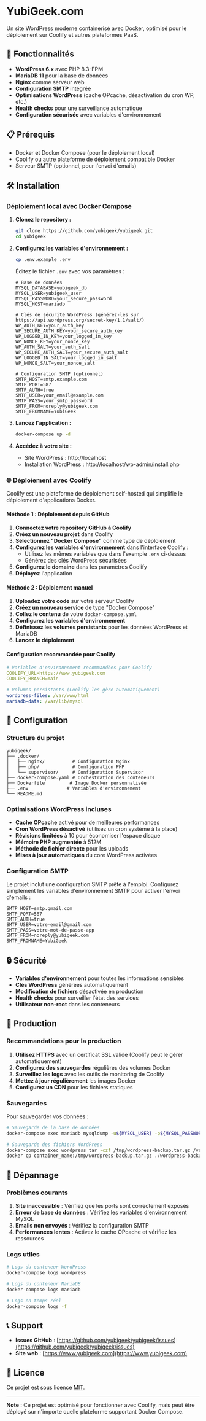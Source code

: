 # YubiGeek.com

Un site WordPress moderne containerisé avec Docker, optimisé pour le déploiement sur Coolify et autres plateformes PaaS.

## 🚀 Fonctionnalités

- **WordPress 6.x** avec PHP 8.3-FPM
- **MariaDB 11** pour la base de données
- **Nginx** comme serveur web
- **Configuration SMTP** intégrée
- **Optimisations WordPress** (cache OPcache, désactivation du cron WP, etc.)
- **Health checks** pour une surveillance automatique
- **Configuration sécurisée** avec variables d'environnement

## 📋 Prérequis

- Docker et Docker Compose (pour le déploiement local)
- Coolify ou autre plateforme de déploiement compatible Docker
- Serveur SMTP (optionnel, pour l'envoi d'emails)

## 🛠️ Installation

### Déploiement local avec Docker Compose

1. **Clonez le repository :**
   ```bash
   git clone https://github.com/yubigeek/yubigeek.git
   cd yubigeek
   ```

2. **Configurez les variables d'environnement :**
   ```bash
   cp .env.example .env
   ```
   
   Éditez le fichier `.env` avec vos paramètres :
   ```env
   # Base de données
   MYSQL_DATABASE=yubigeek_db
   MYSQL_USER=yubigeek_user
   MYSQL_PASSWORD=your_secure_password
   MYSQL_HOST=mariadb

   # Clés de sécurité WordPress (générez-les sur https://api.wordpress.org/secret-key/1.1/salt/)
   WP_AUTH_KEY=your_auth_key
   WP_SECURE_AUTH_KEY=your_secure_auth_key
   WP_LOGGED_IN_KEY=your_logged_in_key
   WP_NONCE_KEY=your_nonce_key
   WP_AUTH_SALT=your_auth_salt
   WP_SECURE_AUTH_SALT=your_secure_auth_salt
   WP_LOGGED_IN_SALT=your_logged_in_salt
   WP_NONCE_SALT=your_nonce_salt

   # Configuration SMTP (optionnel)
   SMTP_HOST=smtp.example.com
   SMTP_PORT=587
   SMTP_AUTH=true
   SMTP_USER=your_email@example.com
   SMTP_PASS=your_smtp_password
   SMTP_FROM=noreply@yubigeek.com
   SMTP_FROMNAME=YubiGeek
   ```

3. **Lancez l'application :**
   ```bash
   docker-compose up -d
   ```

4. **Accédez à votre site :**
   - Site WordPress : http://localhost
   - Installation WordPress : http://localhost/wp-admin/install.php

### 🌐 Déploiement avec Coolify

Coolify est une plateforme de déploiement self-hosted qui simplifie le déploiement d'applications Docker.

#### Méthode 1 : Déploiement depuis GitHub

1. **Connectez votre repository GitHub à Coolify**
2. **Créez un nouveau projet** dans Coolify
3. **Sélectionnez "Docker Compose"** comme type de déploiement
4. **Configurez les variables d'environnement** dans l'interface Coolify :
   - Utilisez les mêmes variables que dans l'exemple `.env` ci-dessus
   - Générez des clés WordPress sécurisées
5. **Configurez le domaine** dans les paramètres Coolify
6. **Déployez** l'application

#### Méthode 2 : Déploiement manuel

1. **Uploadez votre code** sur votre serveur Coolify
2. **Créez un nouveau service** de type "Docker Compose"
3. **Collez le contenu** de votre `docker-compose.yaml`
4. **Configurez les variables d'environnement**
5. **Définissez les volumes persistants** pour les données WordPress et MariaDB
6. **Lancez le déploiement**

#### Configuration recommandée pour Coolify

```yaml
# Variables d'environnement recommandées pour Coolify
COOLIFY_URL=https://www.yubigeek.com
COOLIFY_BRANCH=main

# Volumes persistants (Coolify les gère automatiquement)
wordpress-files: /var/www/html
mariadb-data: /var/lib/mysql
```

## 🔧 Configuration

### Structure du projet

```
yubigeek/
├── .docker/
│   ├── nginx/          # Configuration Nginx
│   ├── php/            # Configuration PHP
│   └── supervisor/     # Configuration Supervisor
├── docker-compose.yaml # Orchestration des conteneurs
├── Dockerfile         # Image Docker personnalisée
├── .env              # Variables d'environnement
└── README.md
```

### Optimisations WordPress incluses

- **Cache OPcache** activé pour de meilleures performances
- **Cron WordPress désactivé** (utilisez un cron système à la place)
- **Révisions limitées** à 10 pour économiser l'espace disque
- **Mémoire PHP augmentée** à 512M
- **Méthode de fichier directe** pour les uploads
- **Mises à jour automatiques** du core WordPress activées

### Configuration SMTP

Le projet inclut une configuration SMTP prête à l'emploi. Configurez simplement les variables d'environnement SMTP pour activer l'envoi d'emails :

```env
SMTP_HOST=smtp.gmail.com
SMTP_PORT=587
SMTP_AUTH=true
SMTP_USER=votre-email@gmail.com
SMTP_PASS=votre-mot-de-passe-app
SMTP_FROM=noreply@yubigeek.com
SMTP_FROMNAME=YubiGeek
```

## 🔒 Sécurité

- **Variables d'environnement** pour toutes les informations sensibles
- **Clés WordPress** générées automatiquement
- **Modification de fichiers** désactivée en production
- **Health checks** pour surveiller l'état des services
- **Utilisateur non-root** dans les conteneurs

## 🚀 Production

### Recommandations pour la production

1. **Utilisez HTTPS** avec un certificat SSL valide (Coolify peut le gérer automatiquement)
2. **Configurez des sauvegardes** régulières des volumes Docker
3. **Surveillez les logs** avec les outils de monitoring de Coolify
4. **Mettez à jour régulièrement** les images Docker
5. **Configurez un CDN** pour les fichiers statiques

### Sauvegardes

Pour sauvegarder vos données :

```bash
# Sauvegarde de la base de données
docker-compose exec mariadb mysqldump -u${MYSQL_USER} -p${MYSQL_PASSWORD} ${MYSQL_DATABASE} > backup.sql

# Sauvegarde des fichiers WordPress
docker-compose exec wordpress tar -czf /tmp/wordpress-backup.tar.gz /var/www/html
docker cp container_name:/tmp/wordpress-backup.tar.gz ./wordpress-backup.tar.gz
```

## 🐛 Dépannage

### Problèmes courants

1. **Site inaccessible** : Vérifiez que les ports sont correctement exposés
2. **Erreur de base de données** : Vérifiez les variables d'environnement MySQL
3. **Emails non envoyés** : Vérifiez la configuration SMTP
4. **Performances lentes** : Activez le cache OPcache et vérifiez les ressources

### Logs utiles

```bash
# Logs du conteneur WordPress
docker-compose logs wordpress

# Logs du conteneur MariaDB
docker-compose logs mariadb

# Logs en temps réel
docker-compose logs -f
```

## 📞 Support

- **Issues GitHub** : [https://github.com/yubigeek/yubigeek/issues](https://github.com/yubigeek/yubigeek/issues)
- **Site web** : [https://www.yubigeek.com](https://www.yubigeek.com)

## 📄 Licence

Ce projet est sous licence [MIT](LICENSE).

---

**Note** : Ce projet est optimisé pour fonctionner avec Coolify, mais peut être déployé sur n'importe quelle plateforme supportant Docker Compose.

